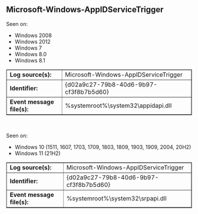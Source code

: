 ## Microsoft-Windows-AppIDServiceTrigger

Seen on:
* Windows 2008
* Windows 2012
* Windows 7
* Windows 8.0
* Windows 8.1

<table border="1" class="docutils">
  <tbody>
    <tr>
      <td><b>Log source(s):</b></td>
      <td>Microsoft-Windows-AppIDServiceTrigger</td>
    </tr>
    <tr>
      <td><b>Identifier:</b></td>
      <td>{d02a9c27-79b8-40d6-9b97-cf3f8b7b5d60}</td>
    </tr>
    <tr>
      <td><b>Event message file(s):</b></td>
      <td>%systemroot%\system32\appidapi.dll</td>
    </tr>
  </tbody>
</table>

&nbsp;

Seen on:
* Windows 10 (1511, 1607, 1703, 1709, 1803, 1809, 1903, 1909, 2004, 20H2)
* Windows 11 (21H2)

<table border="1" class="docutils">
  <tbody>
    <tr>
      <td><b>Log source(s):</b></td>
      <td>Microsoft-Windows-AppIDServiceTrigger</td>
    </tr>
    <tr>
      <td><b>Identifier:</b></td>
      <td>{d02a9c27-79b8-40d6-9b97-cf3f8b7b5d60}</td>
    </tr>
    <tr>
      <td><b>Event message file(s):</b></td>
      <td>%systemroot%\system32\srpapi.dll</td>
    </tr>
  </tbody>
</table>

&nbsp;

